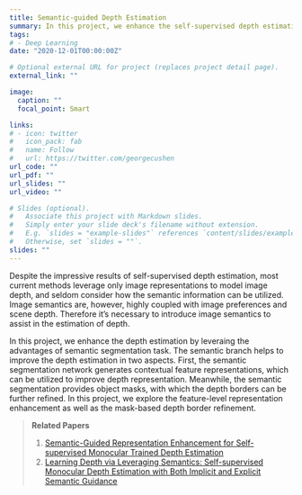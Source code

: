 ```yaml
---
title: Semantic-guided Depth Estimation
summary: In this project, we enhance the self-supervised depth estimation via an auxiliary semantic segmentation task.
tags: 
# - Deep Learning
date: "2020-12-01T00:00:00Z"

# Optional external URL for project (replaces project detail page).
external_link: ""

image:
  caption: ""
  focal_point: Smart

links:
# - icon: twitter
#   icon_pack: fab
#   name: Follow
#   url: https://twitter.com/georgecushen
url_code: ""
url_pdf: ""
url_slides: ""
url_video: ""

# Slides (optional).
#   Associate this project with Markdown slides.
#   Simply enter your slide deck's filename without extension.
#   E.g. `slides = "example-slides"` references `content/slides/example-slides.md`.
#   Otherwise, set `slides = ""`.
slides: ""
---
```

Despite the impressive results of self-supervised depth estimation, most current methods leverage only image representations to model image depth, and seldom consider how the semantic information can be utilized. Image semantics are, however, highly coupled with image preferences and scene depth. Therefore it’s necessary to introduce image semantics to assist in the estimation of depth.

In this project, we enhance the depth estimation by leveraing the advantages of semantic segmentation task. The semantic branch helps to improve the depth estimation in two aspects. First, the semantic segmentation network generates contextual feature representations, which can be utilized to improve depth representation. Meanwhile, the semantic segmentation provides object masks, with which the depth borders can be further refined. In this project, we explore the feature-level representation enhancement as well as the mask-based depth border refinement. 


>**Related Papers**
>1. [Semantic-Guided Representation Enhancement for Self-supervised Monocular Trained Depth Estimation](../../publication/SEEDepth/)
>1. [Learning Depth via Leveraging Semantics: Self-supervised Monocular Depth Estimation with Both Implicit and Explicit Semantic Guidance](../../publication/SemDepth/)